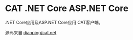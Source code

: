# CAT .NET Core ASP.NET Core

.NET Core应用及ASP.NET Core应用 CAT客户端。

源码来自 [dianping/cat.net](https://github.com/dianping/cat.net)
